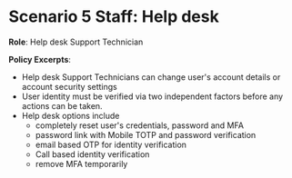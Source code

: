 # Scenario 5 Staff: Help desk

**Role**: Help desk Support Technician

**Policy Excerpts**:
- Help desk Support Technicians can change user's account details or account security settings
- User identity must be verified via two independent factors before any actions can be taken.
- Help desk options include
  - completely reset user's credentials, password and MFA
  - password link with Mobile TOTP and password verification
  - email based OTP for identity verification
  - Call based identity verification
  - remove MFA temporarily
